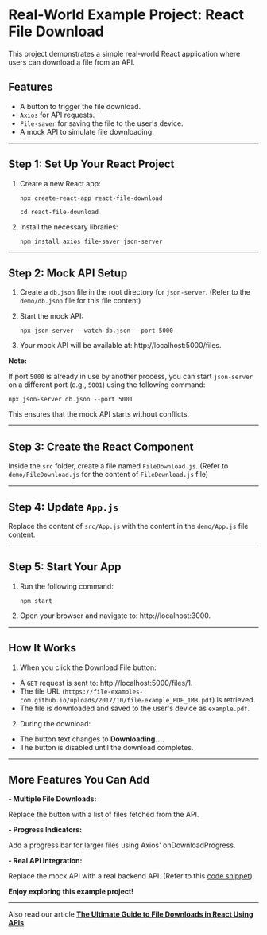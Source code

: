 # Real-World Example Project: React File Download

This project demonstrates a simple real-world React application where users can download a file from an API.

## Features
- A button to trigger the file download.
- `Axios` for API requests.
- `File-saver` for saving the file to the user's device.
- A mock API to simulate file downloading.

---

## Step 1: Set Up Your React Project

1. Create a new React app:
  
   `npx create-react-app react-file-download`
   
   `cd react-file-download`

3. Install the necessary libraries:
   
    `npm install axios file-saver json-server`

---

## Step 2: Mock API Setup

1. Create a `db.json` file in the root directory for `json-server`. (Refer to the `demo/db.json` file for this file content)

2. Start the mock API:

   `npx json-server --watch db.json --port 5000`

3. Your mock API will be available at: http://localhost:5000/files.

**Note:**

If port `5000` is already in use by another process, you can start `json-server` on a different port (e.g., `5001`) using the following command:

`npx json-server db.json --port 5001`

This ensures that the mock API starts without conflicts.

---

## Step 3: Create the React Component

Inside the `src` folder, create a file named `FileDownload.js`. (Refer to `demo/FileDownload.js` for the content of `FileDownload.js` file)

---

## Step 4: Update `App.js`

Replace the content of `src/App.js` with the content in the `demo/App.js` file content.

---

## Step 5: Start Your App

1. Run the following command:

    `npm start`

2. Open your browser and navigate to: http://localhost:3000.

---

## How It Works

1. When you click the Download File button:

  - A `GET` request is sent to: http://localhost:5000/files/1.
  - The file URL (`https://file-examples-com.github.io/uploads/2017/10/file-example_PDF_1MB.pdf`) is retrieved.
  - The file is downloaded and saved to the user's device as `example.pdf`.

2. During the download:

  - The button text changes to **Downloading....**
  - The button is disabled until the download completes.

---

## More Features You Can Add

**- Multiple File Downloads:**

Replace the button with a list of files fetched from the API.

**- Progress Indicators:**

Add a progress bar for larger files using Axios' onDownloadProgress.

**- Real API Integration:**

Replace the mock API with a real backend API. (Refer to this [code snippet](https://github.com/shamalja/filestack-snippets/blob/shamalja-new-example/content/blogs/react-file-download/code-snippets/connect-to-real-api.js)).

**Enjoy exploring this example project!**

---

Also read our article **[The Ultimate Guide to File Downloads in React Using APIs](https://blog.filestack.com/the-ultimate-guide-to-file-downloads-in-react-using-apis/)**


